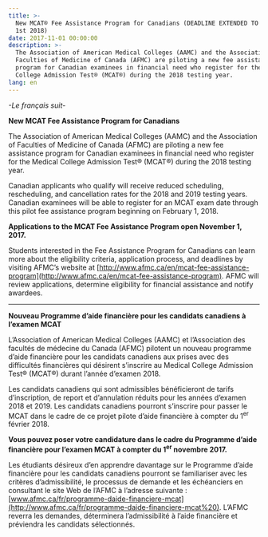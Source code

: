 ```yaml
---
title: >-
  New MCAT® Fee Assistance Program for Canadians (DEADLINE EXTENDED TO JANUARY
  1st 2018)
date: 2017-11-01 00:00:00
description: >-
  The Association of American Medical Colleges (AAMC) and the Association of
  Faculties of Medicine of Canada (AFMC) are piloting a new fee assistance
  program for Canadian examinees in financial need who register for the Medical
  College Admission Test® (MCAT®) during the 2018 testing year.
lang: en
---
```



*-Le français suit-*

**New MCAT Fee Assistance Program for Canadians**

The Association of American Medical Colleges (AAMC) and the Association of Faculties of Medicine of Canada (AFMC) are piloting a new fee assistance program for Canadian examinees in financial need who register for the Medical College Admission Test® (MCAT®) during the 2018 testing year.

Canadian applicants who qualify will receive reduced scheduling, rescheduling, and cancellation rates for the 2018 and 2019 testing years. Canadian examinees will be able to register for an MCAT exam date through this pilot fee assistance program beginning on February 1, 2018.

**Applications to the MCAT Fee Assistance Program open November 1, 2017.**

Students interested in the Fee Assistance Program for Canadians can learn more about the eligibility criteria, application process, and deadlines by visiting AFMC’s website at [http://www.afmc.ca/en/mcat-fee-assistance-program](http://www.afmc.ca/en/mcat-fee-assistance-program). AFMC will review applications, determine eligibility for financial assistance and notify awardees.

---

**Nouveau Programme d’aide financière pour les candidats canadiens à l’examen MCAT**

L’Association of American Medical Colleges (AAMC) et l’Association des facultés de médecine du Canada (AFMC) pilotent un nouveau programme d’aide financière pour les candidats canadiens aux prises avec des difficultés financières qui désirent s’inscrire au Medical College Admission Test® (MCAT®) durant l’année d’examen 2018.

Les candidats canadiens qui sont admissibles bénéficieront de tarifs d’inscription, de report et d’annulation réduits pour les années d’examen 2018 et 2019. Les candidats canadiens pourront s’inscrire pour passer le MCAT dans le cadre de ce projet pilote d’aide financière à compter du 1<sup>er</sup> février 2018.

**Vous pouvez poser votre candidature dans le cadre du Programme d’aide financière pour l’examen MCAT à compter du 1<sup>er</sup> novembre 2017.**

Les étudiants désireux d’en apprendre davantage sur le Programme d’aide financière pour les candidats canadiens pourront se familiariser avec les critères d’admissibilité, le processus de demande et les échéanciers en consultant le site Web de l’AFMC à l’adresse suivante : [www.afmc.ca/fr/programme-daide-financiere-mcat](http://www.afmc.ca/fr/programme-daide-financiere-mcat%20). L’AFMC reverra les demandes, déterminera l’admissibilité à l’aide financière et préviendra les candidats sélectionnés.